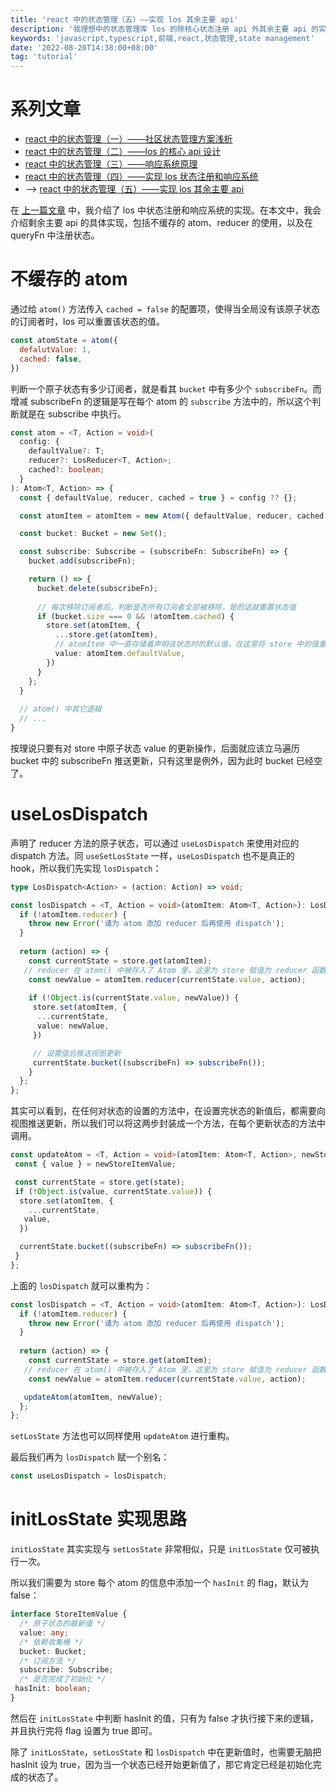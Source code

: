 ```yaml
---
title: 'react 中的状态管理（五）——实现 los 其余主要 api'
description: '我理想中的状态管理库 los 的除核心状态注册 api 外其余主要 api 的实现'
keywords: 'javascript,typescript,前端,react,状态管理,state management'
date: '2022-08-20T14:38:00+08:00'
tag: 'tutorial'
---
```


# 系列文章

- [react 中的状态管理（一）——社区状态管理方案浅析](/posts/state-management-in-react-1)
- [react 中的状态管理（二）——los 的核心 api 设计](/posts/state-management-in-react-2)
- [react 中的状态管理（三）——响应系统原理](/posts/state-management-in-react-3)
- [react 中的状态管理（四）——实现 los 状态注册和响应系统](/posts/state-management-in-react-4)
- --> [react 中的状态管理（五）——实现 los 其余主要 api](/posts/state-management-in-react-5)

在 [上一篇文章](/posts/state-management-in-react-4) 中，我介绍了 los 中状态注册和响应系统的实现。在本文中，我会介绍剩余主要 api 的具体实现，包括不缓存的 atom、reducer 的使用，以及在 queryFn 中注册状态。

# 不缓存的 atom

通过给 `atom()` 方法传入 `cached = false` 的配置项，使得当全局没有该原子状态的订阅者时，los 可以重置该状态的值。

```js
const atomState = atom({
  defalutValue: 1,
  cached: false,
})
```

判断一个原子状态有多少订阅者，就是看其 `bucket` 中有多少个 `subscribeFn`。而增减 subscribeFn
 的逻辑是写在每个 atom 的 `subscribe` 方法中的，所以这个判断就是在 subscribe 中执行。

```ts
const atom = <T, Action = void>(
  config: {
    defaultValue?: T;
    reducer?: LosReducer<T, Action>;
    cached?: boolean;
  }
): Atom<T, Action> => {
  const { defaultValue, reducer, cached = true } = config ?? {};

  const atomItem = atomItem = new Atom({ defaultValue, reducer, cached });

  const bucket: Bucket = new Set();

  const subscribe: Subscribe = (subscribeFn: SubscribeFn) => {
    bucket.add(subscribeFn);

    return () => {
      bucket.delete(subscribeFn);
      
      // 每次移除订阅者后，判断是否所有订阅者全部被移除，是的话就重置状态值
      if (bucket.size === 0 && !atomItem.cached) {
        store.set(atomItem, {
          ...store.get(atomItem),
          // atomItem 中一直存储着声明该状态时的默认值，在这里将 store 中的值重置为此值
          value: atomItem.defaultValue,
        })
      }
    };
  }
  
  // atom() 中其它逻辑
  // ...
}
```

按理说只要有对 store 中原子状态 value 的更新操作，后面就应该立马遍历 bucket 中的 subscribeFn 推送更新，只有这里是例外，因为此时 bucket 已经空了。

# useLosDispatch

声明了 reducer 方法的原子状态，可以通过 `useLosDispatch` 来使用对应的 dispatch 方法。同 `useSetLosState` 一样，`useLosDispatch` 也不是真正的 hook，所以我们先实现 `losDispatch`：

```ts
type LosDispatch<Action> = (action: Action) => void;

const losDispatch = <T, Action = void>(atomItem: Atom<T, Action>): LosDispatch<Action> => {
  if (!atomItem.reducer) {
    throw new Error('请为 atom 添加 reducer 后再使用 dispatch');
  }
  
  return (action) => {
    const currentState = store.get(atomItem);
   // reducer 在 atom() 中被存入了 Atom 里，这里为 store 赋值为 reducer 函数的返回值
    const newValue = atomItem.reducer(currentState.value, action);
    
    if (!Object.is(currentState.value, newValue)) {
     store.set(atomItem, {
      ...currentState,
      value: newValue,
     })

     // 设置值后推送视图更新
     currentState.bucket((subscribeFn) => subscribeFn());
    }
  };
};
```

其实可以看到，在任何对状态的设置的方法中，在设置完状态的新值后，都需要向视图推送更新，所以我们可以将这两步封装成一个方法，在每个更新状态的方法中调用。

```ts
const updateAtom = <T, Action = void>(atomItem: Atom<T, Action>, newStoreItemValue: Partial<StoreItemValue>) => {
 const { value } = newStoreItemValue;

 const currentState = store.get(state);
 if (!Object.is(value, currentState.value)) {
  store.set(atomItem, {
    ...currentState,
   value,
  })

  currentState.bucket((subscribeFn) => subscribeFn());
 }
};
```

上面的 `losDispatch` 就可以重构为：

```ts
const losDispatch = <T, Action = void>(atomItem: Atom<T, Action>): LosDispatch<Action> => {
  if (!atomItem.reducer) {
    throw new Error('请为 atom 添加 reducer 后再使用 dispatch');
  }
  
  return (action) => {
    const currentState = store.get(atomItem);
   // reducer 在 atom() 中被存入了 Atom 里，这里为 store 赋值为 reducer 函数的返回值
    const newValue = atomItem.reducer(currentState.value, action);

   updateAtom(atomItem, newValue);
  };
};
```

`setLosState` 方法也可以同样使用 `updateAtom` 进行重构。

最后我们再为 `losDispatch` 赋一个别名：

```ts
const useLosDispatch = losDispatch;
```

# initLosState 实现思路

`initLosState` 其实实现与 `setLosState` 非常相似，只是 `initLosState` 仅可被执行一次。

所以我们需要为 store 每个 atom 的信息中添加一个 `hasInit` 的 flag，默认为 false：

```ts
interface StoreItemValue {
  /* 原子状态的最新值 */
  value: any;
  /* 依赖收集桶 */
  bucket: Bucket;
  /* 订阅方法 */
  subscribe: Subscribe;
  /* 是否完成了初始化 */
 hasInit: boolean;
}
```

然后在 `initLosState` 中判断 hasInit 的值，只有为 false 才执行接下来的逻辑，并且执行完将 flag 设置为 true 即可。

除了 `initLosState`，`setLosState` 和 `losDispatch` 中在更新值时，也需要无脑把 hasInit 设为 true，因为当一个状态已经开始更新值了，那它肯定已经是初始化完成的状态了。
